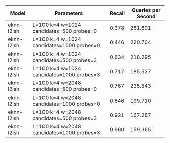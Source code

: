 |Model|Parameters|Recall|Queries per Second|
|---|---|---|---|
|eknn-l2lsh|L=100 k=4 w=1024 candidates=500 probes=0|0.378|261.601|
|eknn-l2lsh|L=100 k=4 w=1024 candidates=1000 probes=0|0.446|220.704|
|eknn-l2lsh|L=100 k=4 w=1024 candidates=500 probes=3|0.634|218.295|
|eknn-l2lsh|L=100 k=4 w=1024 candidates=1000 probes=3|0.717|185.527|
|eknn-l2lsh|L=100 k=4 w=2048 candidates=500 probes=0|0.767|235.543|
|eknn-l2lsh|L=100 k=4 w=2048 candidates=1000 probes=0|0.846|199.710|
|eknn-l2lsh|L=100 k=4 w=2048 candidates=500 probes=3|0.921|167.287|
|eknn-l2lsh|L=100 k=4 w=2048 candidates=1000 probes=3|0.960|159.365|
